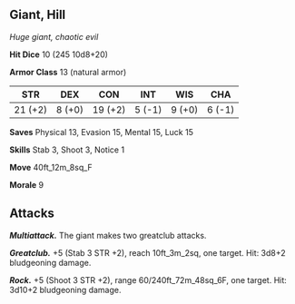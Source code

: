 ## Giant, Hill

*Huge giant, chaotic evil*

**Hit Dice** 10 (245 10d8+20)

**Armor Class** 13 (natural armor)

| STR     | DEX     | CON     | INT     | WIS     | CHA     |
|---------|---------|---------|---------|---------|---------|
| 21 (+2) |  8 (+0) | 19 (+2) |  5 (-1) |  9 (+0) |  6 (-1) |

**Saves** Physical 13, Evasion 15, Mental 15, Luck 15

**Skills** Stab 3, Shoot 3, Notice 1

**Move** 40ft_12m_8sq_F

**Morale** 9

## Attacks

***Multiattack.*** The giant makes two greatclub attacks.

***Greatclub.*** +5 (Stab 3 STR +2), reach 10ft_3m_2sq, one target. Hit: 3d8+2 bludgeoning damage.

***Rock.*** +5 (Shoot 3 STR +2), range 60/240ft_72m_48sq_6F, one target. Hit: 3d10+2 bludgeoning damage.

